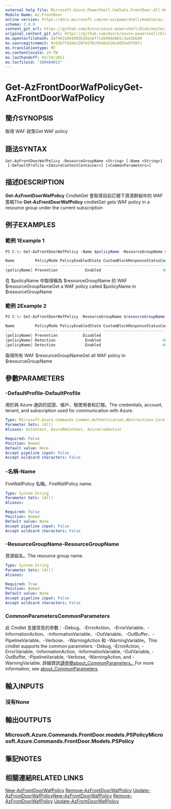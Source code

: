 ```yaml
---
external help file: Microsoft.Azure.PowerShell.Cmdlets.FrontDoor.dll-Help.xml
Module Name: Az.FrontDoor
online version: https://docs.microsoft.com/en-us/powershell/module/az.frontdoor/get-azfrontdoorwafpolicy
schema: 2.0.0
content_git_url: https://github.com/Azure/azure-powershell/blob/master/src/FrontDoor/FrontDoor/help/Get-AzFrontDoorWafPolicy.md
original_content_git_url: https://github.com/Azure/azure-powershell/blob/master/src/FrontDoor/FrontDoor/help/Get-AzFrontDoorWafPolicy.md
ms.openlocfilehash: daf4631041093b10a1bf712649de8b5c3ad3b6d9
ms.sourcegitcommit: 0c61b7f42dec507e576c92e0a516c6655e9f50fc
ms.translationtype: MT
ms.contentlocale: zh-TW
ms.lasthandoff: 02/14/2021
ms.locfileid: "100404015"
---
```

# <span data-ttu-id="b3f46-101">Get-AzFrontDoorWafPolicy</span><span class="sxs-lookup"><span data-stu-id="b3f46-101">Get-AzFrontDoorWafPolicy</span></span>

## <span data-ttu-id="b3f46-102">簡介</span><span class="sxs-lookup"><span data-stu-id="b3f46-102">SYNOPSIS</span></span>
<span data-ttu-id="b3f46-103">取得 WAF 政策</span><span class="sxs-lookup"><span data-stu-id="b3f46-103">Get WAF policy</span></span>

## <span data-ttu-id="b3f46-104">語法</span><span class="sxs-lookup"><span data-stu-id="b3f46-104">SYNTAX</span></span>

```
Get-AzFrontDoorWafPolicy -ResourceGroupName <String> [-Name <String>]
 [-DefaultProfile <IAzureContextContainer>] [<CommonParameters>]
```

## <span data-ttu-id="b3f46-105">描述</span><span class="sxs-lookup"><span data-stu-id="b3f46-105">DESCRIPTION</span></span>
<span data-ttu-id="b3f46-106">**Get-AzFrontDoorWafPolicy** CmdletGet 會取得目前訂閱下資源群組中的 WAF 策略</span><span class="sxs-lookup"><span data-stu-id="b3f46-106">The **Get-AzFrontDoorWafPolicy** cmdletGet gets WAF policy in a resource group under the current subscription</span></span>

## <span data-ttu-id="b3f46-107">例子</span><span class="sxs-lookup"><span data-stu-id="b3f46-107">EXAMPLES</span></span>

### <span data-ttu-id="b3f46-108">範例 1</span><span class="sxs-lookup"><span data-stu-id="b3f46-108">Example 1</span></span>
```powershell
PS C:\> Get-AzFrontDoorWafPolicy -Name $policyName -ResourceGroupName $resourceGroupName

Name         PolicyMode PolicyEnabledState CustomBlockResponseStatusCode RedirectUrl
----         ---------- ------------------ ----------------------------- -----------
{policyName} Prevention            Enabled                           403 https://www.bing.com/
```

<span data-ttu-id="b3f46-109">在 $policyName 中取得稱為 $resourceGroupName 的 WAF $resourceGroupName</span><span class="sxs-lookup"><span data-stu-id="b3f46-109">Get a WAF policy called $policyName in $resourceGroupName</span></span>

### <span data-ttu-id="b3f46-110">範例 2</span><span class="sxs-lookup"><span data-stu-id="b3f46-110">Example 2</span></span>
```powershell
PS C:\> Get-AzFrontDoorWafPolicy -ResourceGroupName $resourceGroupName

Name         PolicyMode PolicyEnabledState CustomBlockResponseStatusCode RedirectUrl
----         ---------- ------------------ ----------------------------- -----------
{policyName} Prevention           Disabled
{policyName} Detection             Enabled                           403 https://www.bing.com/
{policyName} Detection             Enabled                           404
```

<span data-ttu-id="b3f46-111">取得所有 WAF $resourceGroupName</span><span class="sxs-lookup"><span data-stu-id="b3f46-111">Get all WAF policy in $resourceGroupName</span></span>

## <span data-ttu-id="b3f46-112">參數</span><span class="sxs-lookup"><span data-stu-id="b3f46-112">PARAMETERS</span></span>

### <span data-ttu-id="b3f46-113">-DefaultProfile</span><span class="sxs-lookup"><span data-stu-id="b3f46-113">-DefaultProfile</span></span>
<span data-ttu-id="b3f46-114">用於與 Azure 通訊的認證、帳戶、租使用者和訂閱。</span><span class="sxs-lookup"><span data-stu-id="b3f46-114">The credentials, account, tenant, and subscription used for communication with Azure.</span></span>

```yaml
Type: Microsoft.Azure.Commands.Common.Authentication.Abstractions.Core.IAzureContextContainer
Parameter Sets: (All)
Aliases: AzContext, AzureRmContext, AzureCredential

Required: False
Position: Named
Default value: None
Accept pipeline input: False
Accept wildcard characters: False
```

### <span data-ttu-id="b3f46-115">-名稱</span><span class="sxs-lookup"><span data-stu-id="b3f46-115">-Name</span></span>
<span data-ttu-id="b3f46-116">FireWallPolicy 名稱。</span><span class="sxs-lookup"><span data-stu-id="b3f46-116">FireWallPolicy name.</span></span>

```yaml
Type: System.String
Parameter Sets: (All)
Aliases:

Required: False
Position: Named
Default value: None
Accept pipeline input: False
Accept wildcard characters: False
```

### <span data-ttu-id="b3f46-117">-ResourceGroupName</span><span class="sxs-lookup"><span data-stu-id="b3f46-117">-ResourceGroupName</span></span>
<span data-ttu-id="b3f46-118">資源組名。</span><span class="sxs-lookup"><span data-stu-id="b3f46-118">The resource group name.</span></span>

```yaml
Type: System.String
Parameter Sets: (All)
Aliases:

Required: True
Position: Named
Default value: None
Accept pipeline input: False
Accept wildcard characters: False
```

### <span data-ttu-id="b3f46-119">CommonParameters</span><span class="sxs-lookup"><span data-stu-id="b3f46-119">CommonParameters</span></span>
<span data-ttu-id="b3f46-120">此 Cmdlet 支援常見的參數：-Debug、-ErrorAction、-ErrorVariable、-InformationAction、-InformationVariable、-OutVariable、-OutBuffer、-PipelineVariable、-Verbose、-WarningAction 和 -WarningVariable。</span><span class="sxs-lookup"><span data-stu-id="b3f46-120">This cmdlet supports the common parameters: -Debug, -ErrorAction, -ErrorVariable, -InformationAction, -InformationVariable, -OutVariable, -OutBuffer, -PipelineVariable, -Verbose, -WarningAction, and -WarningVariable.</span></span> <span data-ttu-id="b3f46-121">詳細資訊[請參閱about_CommonParameters。](http://go.microsoft.com/fwlink/?LinkID=113216)</span><span class="sxs-lookup"><span data-stu-id="b3f46-121">For more information, see [about_CommonParameters](http://go.microsoft.com/fwlink/?LinkID=113216).</span></span>

## <span data-ttu-id="b3f46-122">輸入</span><span class="sxs-lookup"><span data-stu-id="b3f46-122">INPUTS</span></span>

### <span data-ttu-id="b3f46-123">沒有</span><span class="sxs-lookup"><span data-stu-id="b3f46-123">None</span></span>

## <span data-ttu-id="b3f46-124">輸出</span><span class="sxs-lookup"><span data-stu-id="b3f46-124">OUTPUTS</span></span>

### <span data-ttu-id="b3f46-125">Microsoft.Azure.Commands.FrontDoor.models.PSPolicy</span><span class="sxs-lookup"><span data-stu-id="b3f46-125">Microsoft.Azure.Commands.FrontDoor.Models.PSPolicy</span></span>

## <span data-ttu-id="b3f46-126">筆記</span><span class="sxs-lookup"><span data-stu-id="b3f46-126">NOTES</span></span>

## <span data-ttu-id="b3f46-127">相關連結</span><span class="sxs-lookup"><span data-stu-id="b3f46-127">RELATED LINKS</span></span>

<span data-ttu-id="b3f46-128">[New-AzFrontDoorWafPolicy](./New-AzFrontDoorWafPolicy.md) 
[Remove-AzFrontDoorWafPolicy](./Remove-AzFrontDoorWafPolicy.md) 
[Update-AzFrontDoorWafPolicy](./Update-AzFrontDoorWafPolicy.md)</span><span class="sxs-lookup"><span data-stu-id="b3f46-128">[New-AzFrontDoorWafPolicy](./New-AzFrontDoorWafPolicy.md)
[Remove-AzFrontDoorWafPolicy](./Remove-AzFrontDoorWafPolicy.md)
[Update-AzFrontDoorWafPolicy](./Update-AzFrontDoorWafPolicy.md)</span></span>
